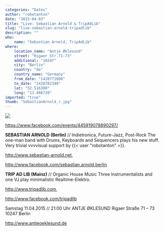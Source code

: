 ```yaml
---
categories: "Dates"
author: "robotanton"
date: "2015-04-03"
title: "Live: Sebastian Arnold & TripAdLib"
slug: "live-sebastian-arnold-tripadlib"
description: ""
who: 
    name: "Sebastian Arnold, TripAdLib"
where: 
    location_name: "Antje Øklesund"
    street: "Rigaer Str.71-73"
    additional: "10247"
    city: "Berlin"
    country: "de"
    country_name: "Germany"
    from_date: "1428771600"
    to_date: "1428782340"
    lat: "52.516300"
    long: "13.466720"
imported: "true"
thumb: "SebastianArnold_r.jpg"
---
```



![](SebastianArnold_r.jpg)

<https://www.facebook.com/events/445919078890297/>

**SEBASTIAN ARNOLD (Berlin)** // Indietronica, Future-Jazz, Post-Rock
The one-man band with Drums, Keyboards and Sequencers plays his new stuff.
Very trivial vvvvisual support by {{< user "robotanton" >}}.

<http://www.sebastian-arnold.net>,

<http://www.facebook.com/sebastian.arnold.berlin>

**TRIP AD LIB (Mainz)** // Organic House Music
Three Instrumentalists and one VJ play minimalistic Realtime-Elektro.

<http://www.tripadlib.com>,

<http://www.facebook.com/tripadlib>

Samstag 11.04.2015 // 21:00 Uhr
ANTJE ØKLESUND
Rigaer Straße 71 – 73
10247 Berlin

<http://www.antjeoeklesund.de>
